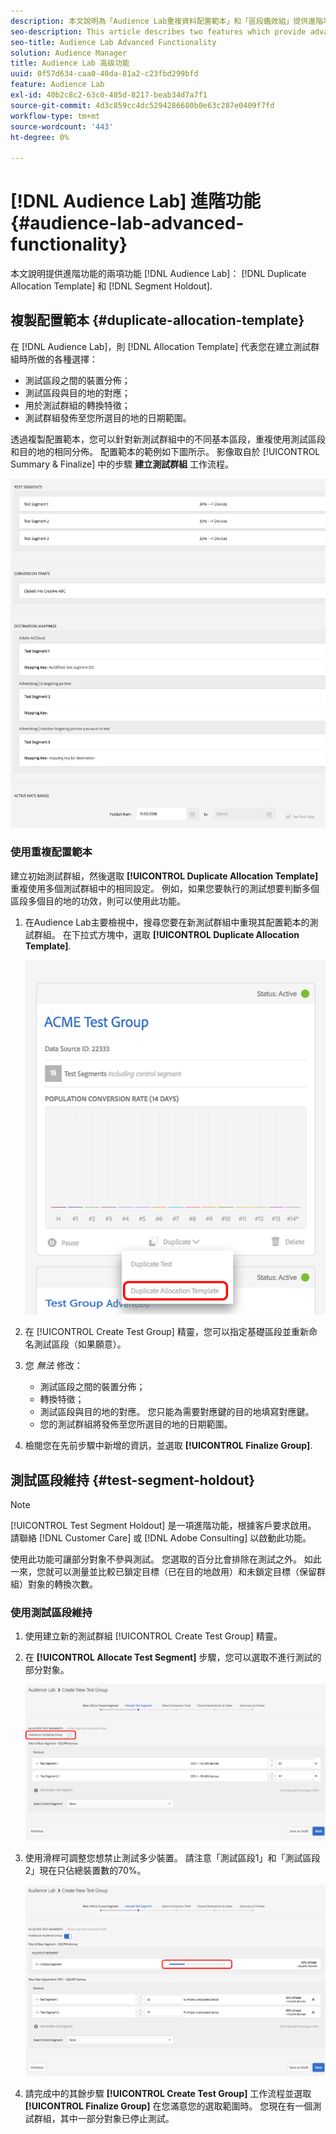 ```yaml
---
description: 本文說明為「Audience Lab重複資料配置範本」和「區段鑑效組」提供進階功能的兩項功能。
seo-description: This article describes two features which provide advanced functionality for Audience Lab  Duplicate Allocation Template and Segment Holdout.
seo-title: Audience Lab Advanced Functionality
solution: Audience Manager
title: Audience Lab 高级功能
uuid: 0f57d634-caa0-40da-81a2-c23fbd299bfd
feature: Audience Lab
exl-id: 40b2c8c2-63c0-485d-8217-beab34d7a7f1
source-git-commit: 4d3c859cc4dc5294286680b0e63c287e0409f7fd
workflow-type: tm+mt
source-wordcount: '443'
ht-degree: 0%

---
```


# [!DNL Audience Lab] 進階功能 {#audience-lab-advanced-functionality}

本文說明提供進階功能的兩項功能 [!DNL Audience Lab]： [!DNL Duplicate Allocation Template] 和 [!DNL Segment Holdout].

## 複製配置範本 {#duplicate-allocation-template}

<!-- 
<p>The <b>Allocation Template</b> represents how you split a test group into test segments and the way the test segments are mapped to destinations. </p>
 -->

在 [!DNL Audience Lab]，則 [!DNL Allocation Template] 代表您在建立測試群組時所做的各種選擇：

* 測試區段之間的裝置分佈；
* 測試區段與目的地的對應；
* 用於測試群組的轉換特徵；
* 測試群組發佈至您所選目的地的日期範圍。

透過複製配置範本，您可以針對新測試群組中的不同基本區段，重複使用測試區段和目的地的相同分佈。 配置範本的範例如下圖所示。 影像取自於 [!UICONTROL Summary & Finalize] 中的步驟 **建立測試群組** 工作流程。

![](assets/allocation_template_3.png)

<!--
With the option to duplicate allocation templates, you can increase your productivity when running multivariate tests as part of multivariate campaigns.
-->

### 使用重複配置範本

建立初始測試群組，然後選取 **[!UICONTROL Duplicate Allocation Template]** 重複使用多個測試群組中的相同設定。 例如，如果您要執行的測試想要判斷多個區段多個目的地的功效，則可以使用此功能。

1. 在Audience Lab主要檢視中，搜尋您要在新測試群組中重現其配置範本的測試群組。 在下拉式方塊中，選取 **[!UICONTROL Duplicate Allocation Template]**.

   ![](assets/duplicate-allocation-template.png)

2. 在 [!UICONTROL Create Test Group] 精靈，您可以指定基礎區段並重新命名測試區段（如果願意）。
3. 您 *無法* 修改：

   * 測試區段之間的裝置分佈；
   * 轉換特徵；
   * 測試區段與目的地的對應。 您只能為需要對應鍵的目的地填寫對應鍵。
   * 您的測試群組將發佈至您所選目的地的日期範圍。

4. 檢閱您在先前步驟中新增的資訊，並選取 **[!UICONTROL Finalize Group]**.

## 測試區段維持 {#test-segment-holdout}

>[!NOTE]
>
>[!UICONTROL Test Segment Holdout] 是一項進階功能，根據客戶要求啟用。 請聯絡 [!DNL Customer Care] 或 [!DNL Adobe Consulting] 以啟動此功能。

使用此功能可讓部分對象不參與測試。 您選取的百分比會排除在測試之外。 如此一來，您就可以測量並比較已鎖定目標（已在目的地啟用）和未鎖定目標（保留群組）對象的轉換次數。

<!--
<p>Note that this option is different to the control segment because it subtracts the percentage ................. You can withhold an audience group and still use a control segment. </p>
-->

### 使用測試區段維持

1. 使用建立新的測試群組 [!UICONTROL Create Test Group] 精靈。
1. 在 **[!UICONTROL Allocate Test Segment]** 步驟，您可以選取不進行測試的部分對象。

   ![清單專案](assets/test-segment-holdout.png)

1. 使用滑桿可調整您想禁止測試多少裝置。 請注意「測試區段1」和「測試區段2」現在只佔總裝置數的70%。

   ![](assets/test-segment-holdout-selected.png)

1. 請完成中的其餘步驟 **[!UICONTROL Create Test Group]** 工作流程並選取 **[!UICONTROL Finalize Group]** 在您滿意您的選取範圍時。 您現在有一個測試群組，其中一部分對象已停止測試。
